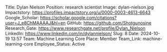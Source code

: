 Title: Dylan Nielson
Position: research scientist
Image: dylan-nielson.jpg
Impactstory: https://profiles.impactstory.org/u/0000-0003-4613-6643
Google_Scholar: https://scholar.google.com/citations?user=J_e8ChMAAAAJ&hl=en
GitHub: https://github.com/Shotgunosine
Research_Gate: https://www.researchgate.net/profile/Dylan_Nielson
LinkedIn: https://www.linkedin.com/in/dylannielson/
Slug: 8
Date: 2024-10-19 13:57
Team: Machine Learning Core
Place: Member
Team_Link: machine-learning-core
Employee_Status: Active